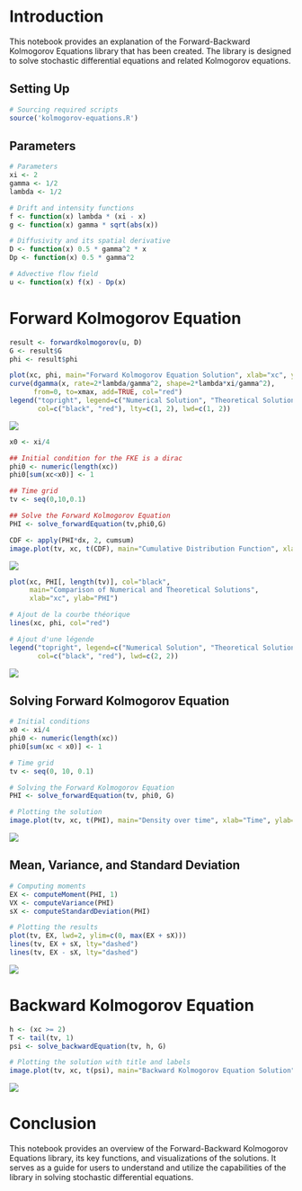 Introduction
============

This notebook provides an explanation of the Forward-Backward Kolmogorov
Equations library that has been created. The library is designed to
solve stochastic differential equations and related Kolmogorov
equations.

Setting Up
----------

``` r
# Sourcing required scripts
source('kolmogorov-equations.R')
```

Parameters
----------

``` r
# Parameters
xi <- 2
gamma <- 1/2
lambda <- 1/2

# Drift and intensity functions
f <- function(x) lambda * (xi - x)
g <- function(x) gamma * sqrt(abs(x))

# Diffusivity and its spatial derivative
D <- function(x) 0.5 * gamma^2 * x
Dp <- function(x) 0.5 * gamma^2

# Advective flow field
u <- function(x) f(x) - Dp(x)
```

Forward Kolmogorov Equation
===========================

``` r
result <- forwardkolmogorov(u, D)
G <- result$G
phi <- result$phi

plot(xc, phi, main="Forward Kolmogorov Equation Solution", xlab="xc", ylab="phi")
curve(dgamma(x, rate=2*lambda/gamma^2, shape=2*lambda*xi/gamma^2), 
      from=0, to=xmax, add=TRUE, col="red")
legend("topright", legend=c("Numerical Solution", "Theoretical Solution"),
       col=c("black", "red"), lty=c(1, 2), lwd=c(1, 2))
```

![](example_files/figure-markdown_github/unnamed-chunk-3-1.png)

``` r
x0 <- xi/4

## Initial condition for the FKE is a dirac
phi0 <- numeric(length(xc))
phi0[sum(xc<x0)] <- 1 

## Time grid
tv <- seq(0,10,0.1)

## Solve the Forward Kolmogorov Equation
PHI <- solve_forwardEquation(tv,phi0,G)

CDF <- apply(PHI*dx, 2, cumsum)
image.plot(tv, xc, t(CDF), main="Cumulative Distribution Function", xlab="Time", ylab="x")
```

![](example_files/figure-markdown_github/unnamed-chunk-4-1.png)

``` r
plot(xc, PHI[, length(tv)], col="black", 
     main="Comparison of Numerical and Theoretical Solutions",
     xlab="xc", ylab="PHI")

# Ajout de la courbe théorique
lines(xc, phi, col="red")

# Ajout d'une légende
legend("topright", legend=c("Numerical Solution", "Theoretical Solution"),
       col=c("black", "red"), lwd=c(2, 2))
```

![](example_files/figure-markdown_github/unnamed-chunk-5-1.png)

Solving Forward Kolmogorov Equation
-----------------------------------

``` r
# Initial conditions
x0 <- xi/4
phi0 <- numeric(length(xc))
phi0[sum(xc < x0)] <- 1

# Time grid
tv <- seq(0, 10, 0.1)

# Solving the Forward Kolmogorov Equation
PHI <- solve_forwardEquation(tv, phi0, G)

# Plotting the solution
image.plot(tv, xc, t(PHI), main="Density over time", xlab="Time", ylab="xc")
```

![](example_files/figure-markdown_github/unnamed-chunk-6-1.png)

Mean, Variance, and Standard Deviation
--------------------------------------

``` r
# Computing moments
EX <- computeMoment(PHI, 1)
VX <- computeVariance(PHI)
sX <- computeStandardDeviation(PHI)

# Plotting the results
plot(tv, EX, lwd=2, ylim=c(0, max(EX + sX)))
lines(tv, EX + sX, lty="dashed")
lines(tv, EX - sX, lty="dashed")
```

![](example_files/figure-markdown_github/unnamed-chunk-7-1.png)

Backward Kolmogorov Equation
============================

``` r
h <- (xc >= 2)
T <- tail(tv, 1)
psi <- solve_backwardEquation(tv, h, G)

# Plotting the solution with title and labels
image.plot(tv, xc, t(psi), main="Backward Kolmogorov Equation Solution", xlab="Time", ylab="xc")
```

![](example_files/figure-markdown_github/unnamed-chunk-8-1.png)

Conclusion
==========

This notebook provides an overview of the Forward-Backward Kolmogorov
Equations library, its key functions, and visualizations of the
solutions. It serves as a guide for users to understand and utilize the
capabilities of the library in solving stochastic differential
equations.
